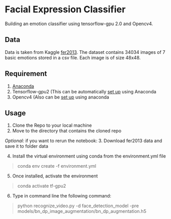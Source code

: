 # Facial Expression Classifier

Building an emotion classifier using tensorflow-gpu 2.0 and Opencv4.

## Data

Data is taken from Kaggle [fer2013](https://www.kaggle.com/deadskull7/fer2013). 
The dataset contains 34034 images of 7 basic emotions stored in a csv file.
Each image is of size 48x48.

## Requirement 

1. [Anaconda](https://www.anaconda.com/distribution/#download-section)
2. Tensorflow-gpu2 (This can be automatically [set up](https://anaconda.org/anaconda/tensorflow-gpu) 
using Anaconda
3. Opencv4 (Also can be [set up](https://anaconda.org/conda-forge/opencv) using anaconda

## Usage

1. Clone the Repo to your local machine
2. Move to the directory that contains the cloned repo

*Optional:* if you want to rerun the notebook:
3. Download fer2013 data and save it to folder data

4. Install the virtual environment using conda from the environment.yml file
> conda env create -f environment.yml
5. Once installed, activate the environment
> conda activate tf-gpu2
6. Type in command line the following command:
> python recognize_video.py -d face_detection_model -pre models/bn_dp_image_augmentation/bn_dp_augmentation.h5